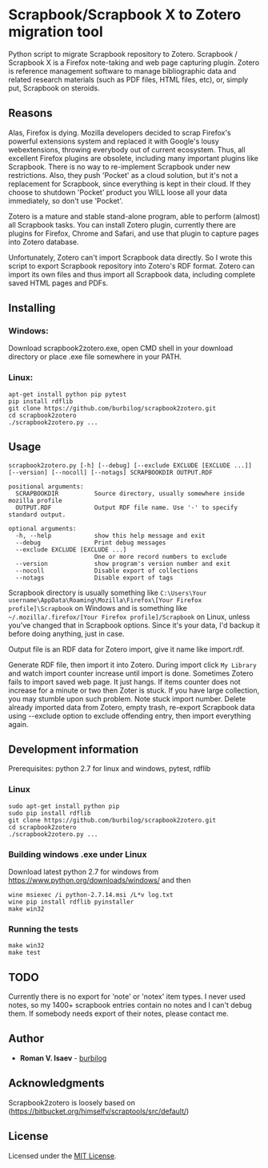 # Scrapbook/Scrapbook X to Zotero migration tool

Python script to migrate Scrapbook repository to Zotero. Scrapbook / Scrapbook X is a Firefox note-taking and web page capturing plugin. Zotero is reference management software to manage bibliographic data and related research materials (such as PDF files, HTML files, etc), or, simply put, Scrapbook on steroids.

## Reasons

Alas, Firefox is dying. Mozilla developers decided to scrap Firefox's powerful extensions system and replaced it with Google's lousy webextensions, throwing everybody out of current ecosystem. Thus, all excellent Firefox plugins are obsolete, including many important plugins like Scrapbook. There is no way to re-implement Scrapbook under new restrictions. Also, they push 'Pocket' as a cloud solution, but it's not a replacement for Scrapbook, since everything is kept in their cloud. If they choose to shutdown 'Pocket' product you WILL loose all your data immediately, so don't use 'Pocket'.

Zotero is a mature and stable stand-alone program, able to perform (almost) all Scrapbook tasks. You can install Zotero plugin, currently there are plugins for Firefox, Chrome and Safari, and use that plugin to capture pages into Zotero database.

Unfortunately, Zotero can't import Scrapbook data directly. So I wrote this script to export Scrapbook repository into Zotero's RDF format. Zotero can import its own files and thus import all Scrapbook data, including complete saved HTML pages and PDFs.

## Installing

### Windows: 

Download scrapbook2zotero.exe, open CMD shell in your download directory or place .exe file somewhere in your PATH.
 
### Linux: 

    apt-get install python pip pytest
    pip install rdflib
    git clone https://github.com/burbilog/scrapbook2zotero.git
	cd scrapbook2zotero
	./scrapbook2zotero.py ...

## Usage

    scrapbook2zotero.py [-h] [--debug] [--exclude EXCLUDE [EXCLUDE ...]] [--version] [--nocoll] [--notags] SCRAPBOOKDIR OUTPUT.RDF

    positional arguments:
      SCRAPBOOKDIR          Source directory, usually somewhere inside mozilla profile
      OUTPUT.RDF            Output RDF file name. Use '-' to specify standard output.

    optional arguments:
      -h, --help            show this help message and exit
      --debug               Print debug messages
      --exclude EXCLUDE [EXCLUDE ...]
                            One or more record numbers to exclude
      --version             show program's version number and exit
      --nocoll              Disable export of collections
      --notags              Disable export of tags

Scrapbook directory is usually something like `C:\Users\Your username\AppData\Roaming\Mozilla\Firefox\[Your Firefox profile]\Scrapbook` on Windows and is something like `~/.mozilla/.firefox/[Your Firefox profile]/Scrapbook` on Linux, unless you've changed that in Scrapbook options. Since it's your data, I'd backup it before doing anything, just in case.

Output file is an RDF data for Zotero import, give it name like import.rdf.

Generate RDF file, then import it into Zotero. During import click `My Library` and watch import counter increase until import is done. Sometimes Zotero fails to import saved web page. It just hangs. If items counter does not increase for a minute or two then Zoter is stuck. If you have large collection, you may stumble upon such problem. Note stuck import number. Delete already imported data from Zotero, empty trash, re-export Scrapbook data using --exclude option to exclude offending entry, then import everything again.

## Development information

Prerequisites: python 2.7 for linux and windows, pytest, rdflib

### Linux

	sudo apt-get install python pip
	sudo pip install rdflib
    git clone https://github.com/burbilog/scrapbook2zotero.git
	cd scrapbook2zotero
	./scrapbook2zotero.py ...

### Building windows .exe under Linux

Download latest python 2.7 for windows from https://www.python.org/downloads/windows/ and then

    wine msiexec /i python-2.7.14.msi /L*v log.txt
	wine pip install rdflib pyinstaller
	make win32

### Running the tests

    make win32
	make test

## TODO

Currently there is no export for 'note' or 'notex' item types. I never used notes, so my 1400+ scrapbook entries contain no notes and I can't debug them. If somebody needs export of their notes, please contact me.

## Author

* **Roman V. Isaev** - [burbilog](https://github.com/burbilog)

## Acknowledgments

Scrapbook2zotero is loosely based on (https://bitbucket.org/himselfv/scraptools/src/default/)

## License

Licensed under the [MIT License](LICENSE.txt).
